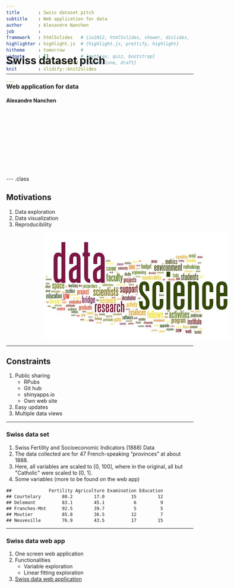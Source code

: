 ```yaml
---
title       : Swiss dataset pitch
subtitle    : Web application for data
author      : Alexandre Nanchen
job         : 
framework   : html5slides   # {io2012, html5slides, shower, dzslides, ...}
highlighter : highlight.js  # {highlight.js, prettify, highlight}
hitheme     : tomorrow      # 
widgets     : []            # {mathjax, quiz, bootstrap}
mode        : selfcontained # {standalone, draft}
knit        : slidify::knit2slides

---
```


## &nbsp;

<div id="outer" style="position:relative; top:-175px">  
    <h1>Swiss dataset pitch</h1>
    <hr>
    <h3>Web application for data</h3>
    <h4>Alexandre Nanchen</h4>
</div>

--- .class 

## Motivations

1. Data exploration
2. Data visualization
3. Reproducibility

<img style="margin-left:100px;" src="images/data-science-small.jpg">

---

## Constraints

1. Public sharing
   - RPubs
   - Git hub
   - shinyapps.io
   - Own web site
2. Easy updates
3. Multiple data views 

---

### Swiss data set

1. Swiss Fertility and Socioeconomic Indicators (1888) Data
2. The data collected are for 47 French-speaking “provinces” at about 1888.
3. Here, all variables are scaled to [0, 100], where in the original, all but "Catholic" were scaled to [0, 1].
4. Some variables (more to be found on the web app)


```
##              Fertility Agriculture Examination Education
## Courtelary        80.2        17.0          15        12
## Delemont          83.1        45.1           6         9
## Franches-Mnt      92.5        39.7           5         5
## Moutier           85.8        36.5          12         7
## Neuveville        76.9        43.5          17        15
```

---

### Swiss data web app

1. One screen web application
2. Functionalities
   - Variable exploration
   - Linear fitting exploration
3. [Swiss data web application](https://alexnanchen.shinyapps.io/swissdatawebapp/)

